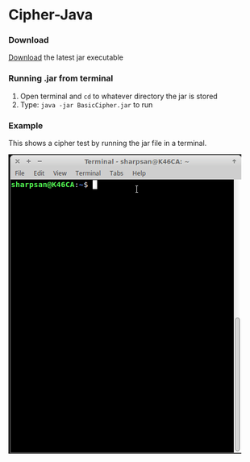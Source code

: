 # Cipher-Java

### Download
[Download](https://github.com/sharpsan/Cipher-Java/blob/master/out/artifacts/BasicCipher_jar/BasicCipher.jar?raw=true) the latest jar executable


### Running .jar from terminal
1. Open terminal and `cd` to whatever directory the jar is stored
2. Type: `java -jar BasicCipher.jar` to run

### Example
This shows a cipher test by running the jar file in a terminal.

![gif example](capture/Peek_2018-03-03_22-25.gif)